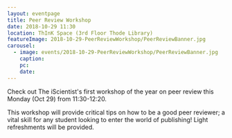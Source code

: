 ```yaml
---
layout: eventpage
title: Peer Review Workshop
date: 2018-10-29 11:30
location: ThInK Space (3rd Floor Thode Library)
featureImage: 2018-10-29-PeerReviewWorkshop/PeerReviewBanner.jpg
carousel:
  - image: events/2018-10-29-PeerReviewWorkshop/PeerReviewBanner.jpg
    caption:
    pc:
    date:
---
```

Check out The iScientist's first workshop of the year on peer review this Monday (Oct 29) from 11:30-12:20. 

This workshop will provide critical tips on how to be a good peer reviewer; a vital skill for any student looking to enter the world of publishing! Light refreshments will be provided.
